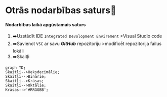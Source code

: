# Otrās nodarbības saturs:pushpin:

#### Nodarbības laikā apgūstamais saturs

1. :arrow_right:Uzstādīt IDE `Integrated Devolopment Envirement` >Visual Studio code
2. :arrow_right:Savienot `VSC` ar savu ***_GitHub_*** repozitoriju >modificēt repozitorija failus lokāli
3. :arrow_right:Skaitļi

```mermaid
graph TD;
Skaitļi-->Heksdecimālie;
Skaitļi-->Binārie;
Skaitļi-->Krāsas;
Skaitļi-->Oktālie;
Krāsas-->'#RRGGBB';

```
